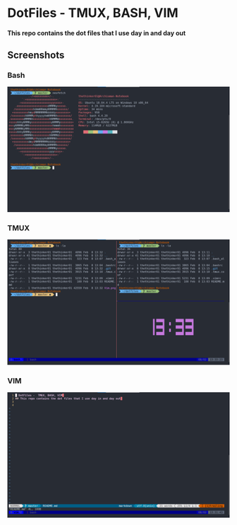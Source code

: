 
# DotFiles -  TMUX, BASH, VIM 

#### This repo contains the dot files that I use day in and day out 


## Screenshots

### Bash

![Bash Terminal](/bash.png)  

### TMUX

![TMUX](/tmux.png)  

### VIM
![VIM](/Vim.png)